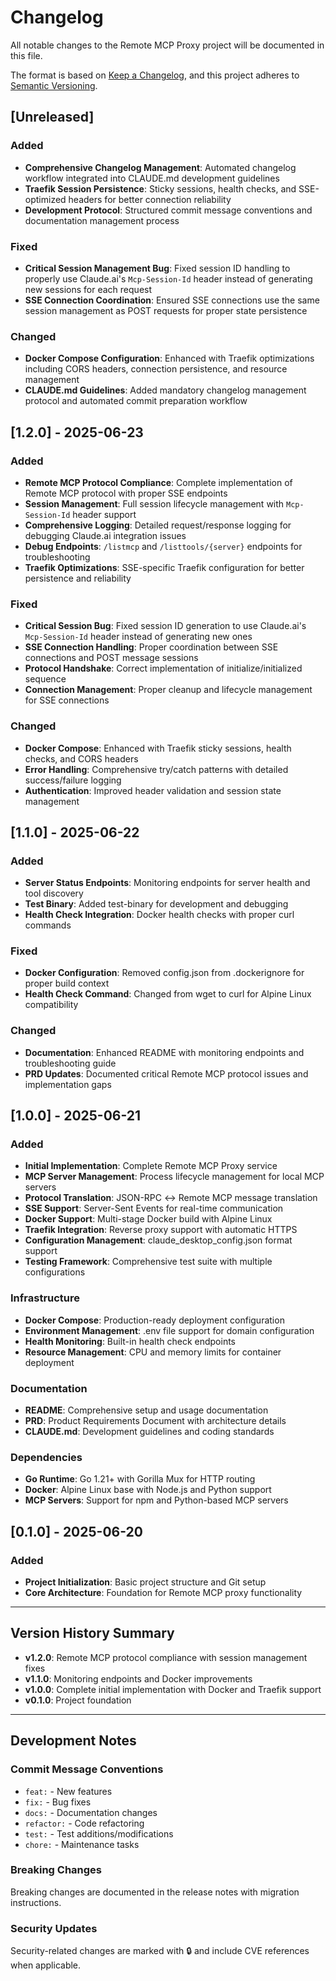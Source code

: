 # Changelog

All notable changes to the Remote MCP Proxy project will be documented in this file.

The format is based on [Keep a Changelog](https://keepachangelog.com/en/1.0.0/),
and this project adheres to [Semantic Versioning](https://semver.org/spec/v2.0.0.html).

## [Unreleased]

### Added
- **Comprehensive Changelog Management**: Automated changelog workflow integrated into CLAUDE.md development guidelines
- **Traefik Session Persistence**: Sticky sessions, health checks, and SSE-optimized headers for better connection reliability
- **Development Protocol**: Structured commit message conventions and documentation management process

### Fixed
- **Critical Session Management Bug**: Fixed session ID handling to properly use Claude.ai's `Mcp-Session-Id` header instead of generating new sessions for each request
- **SSE Connection Coordination**: Ensured SSE connections use the same session management as POST requests for proper state persistence

### Changed
- **Docker Compose Configuration**: Enhanced with Traefik optimizations including CORS headers, connection persistence, and resource management
- **CLAUDE.md Guidelines**: Added mandatory changelog management protocol and automated commit preparation workflow

## [1.2.0] - 2025-06-23

### Added
- **Remote MCP Protocol Compliance**: Complete implementation of Remote MCP protocol with proper SSE endpoints
- **Session Management**: Full session lifecycle management with `Mcp-Session-Id` header support
- **Comprehensive Logging**: Detailed request/response logging for debugging Claude.ai integration issues
- **Debug Endpoints**: `/listmcp` and `/listtools/{server}` endpoints for troubleshooting
- **Traefik Optimizations**: SSE-specific Traefik configuration for better persistence and reliability

### Fixed
- **Critical Session Bug**: Fixed session ID generation to use Claude.ai's `Mcp-Session-Id` header instead of generating new ones
- **SSE Connection Handling**: Proper coordination between SSE connections and POST message sessions
- **Protocol Handshake**: Correct implementation of initialize/initialized sequence
- **Connection Management**: Proper cleanup and lifecycle management for SSE connections

### Changed
- **Docker Compose**: Enhanced with Traefik sticky sessions, health checks, and CORS headers
- **Error Handling**: Comprehensive try/catch patterns with detailed success/failure logging
- **Authentication**: Improved header validation and session state management

## [1.1.0] - 2025-06-22

### Added
- **Server Status Endpoints**: Monitoring endpoints for server health and tool discovery
- **Test Binary**: Added test-binary for development and debugging
- **Health Check Integration**: Docker health checks with proper curl commands

### Fixed
- **Docker Configuration**: Removed config.json from .dockerignore for proper build context
- **Health Check Command**: Changed from wget to curl for Alpine Linux compatibility

### Changed
- **Documentation**: Enhanced README with monitoring endpoints and troubleshooting guide
- **PRD Updates**: Documented critical Remote MCP protocol issues and implementation gaps

## [1.0.0] - 2025-06-21

### Added
- **Initial Implementation**: Complete Remote MCP Proxy service
- **MCP Server Management**: Process lifecycle management for local MCP servers
- **Protocol Translation**: JSON-RPC ↔ Remote MCP message translation
- **SSE Support**: Server-Sent Events for real-time communication
- **Docker Support**: Multi-stage Docker build with Alpine Linux
- **Traefik Integration**: Reverse proxy support with automatic HTTPS
- **Configuration Management**: claude_desktop_config.json format support
- **Testing Framework**: Comprehensive test suite with multiple configurations

### Infrastructure
- **Docker Compose**: Production-ready deployment configuration
- **Environment Management**: .env file support for domain configuration
- **Health Monitoring**: Built-in health check endpoints
- **Resource Management**: CPU and memory limits for container deployment

### Documentation
- **README**: Comprehensive setup and usage documentation
- **PRD**: Product Requirements Document with architecture details
- **CLAUDE.md**: Development guidelines and coding standards

### Dependencies
- **Go Runtime**: Go 1.21+ with Gorilla Mux for HTTP routing
- **Docker**: Alpine Linux base with Node.js and Python support
- **MCP Servers**: Support for npm and Python-based MCP servers

## [0.1.0] - 2025-06-20

### Added
- **Project Initialization**: Basic project structure and Git setup
- **Core Architecture**: Foundation for Remote MCP proxy functionality

---

## Version History Summary

- **v1.2.0**: Remote MCP protocol compliance with session management fixes
- **v1.1.0**: Monitoring endpoints and Docker improvements  
- **v1.0.0**: Complete initial implementation with Docker and Traefik support
- **v0.1.0**: Project foundation

---

## Development Notes

### Commit Message Conventions
- `feat:` - New features
- `fix:` - Bug fixes
- `docs:` - Documentation changes
- `refactor:` - Code refactoring
- `test:` - Test additions/modifications
- `chore:` - Maintenance tasks

### Breaking Changes
Breaking changes are documented in the release notes with migration instructions.

### Security Updates
Security-related changes are marked with 🔒 and include CVE references when applicable.